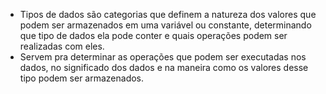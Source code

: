 - Tipos de dados são categorias que definem a natureza dos valores que podem ser armazenados em uma variável ou constante, determinando que tipo de dados ela pode conter e quais operações podem ser realizadas com eles.
- Servem pra determinar as operações que podem ser executadas nos dados, no significado dos dados e na maneira como os valores desse tipo podem ser armazenados.

